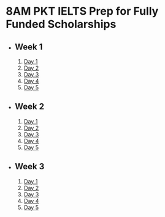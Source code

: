 # 8AM PKT IELTS Prep for Fully Funded Scholarships

- ## Week 1

   1. [Day 1](https://www.facebook.com/iCodeguru/videos/3802814146699924)
   2. [Day 2](https://www.facebook.com/iCodeguru/videos/1487196625244265)
   3. [Day 3](https://www.facebook.com/iCodeguru/videos/1290331885380933)
   4. [Day 4](https://www.facebook.com/iCodeguru/videos/1990532941460364)
   5. [Day 5](https://www.facebook.com/iCodeguru/videos/1460588658252464)

- ## Week 2

   1. [Day 1](https://www.facebook.com/iCodeguru/videos/1059673005957110)
   2. [Day 2](https://www.facebook.com/iCodeguru/videos/1225644495207671)
   3. [Day 3](https://www.facebook.com/iCodeguru/videos/957655786293634)
   4. [Day 4](https://www.facebook.com/iCodeguru/videos/3180826968721991)
   5. [Day 5](https://www.facebook.com/iCodeguru/videos/1545715339438367)

- ## Week 3

   1. [Day 1](https://www.facebook.com/iCodeguru/videos/2700276113516640)
   2. [Day 2](https://www.facebook.com/iCodeguru/videos/900877692206099)
   3. [Day 3](https://www.facebook.com/iCodeguru/videos/1639189566803480)
   4. [Day 4](https://www.facebook.com/iCodeguru/videos/604913505340361)
   5. [Day 5](https://www.facebook.com/iCodeguru/videos/1571044686950510)

<!-- - ## Week 

   1. [Day 1]()
   2. [Day 2]()
   3. [Day 3]()
   4. [Day 4]()
   5. [Day 5]() -->